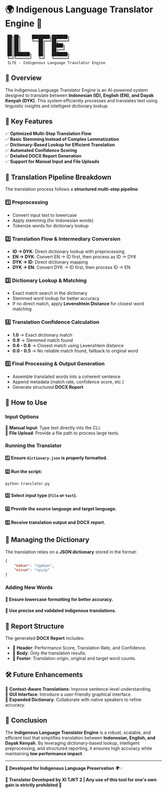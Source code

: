 # 🌍 Indigenous Language Translator Engine 🌿

```
 ██╗██╗     ████████╗███████╗
 ██║██║     ╚══██╔══╝██╔════╝
 ██║██║        ██║   █████╗  
 ██║██║        ██║   ██╔══╝  
 ██║███████╗   ██║   ███████╗
 ╚═╝╚══════╝   ╚═╝   ╚══════╝
 ILTE - Indigenous Language Translator Engine
```

## 📌 Overview
The Indigenous Language Translator Engine is an AI-powered system designed to translate between **Indonesian (ID), English (EN), and Dayak Kenyah (DYK)**. 
This system efficiently processes and translates text using linguistic insights and intelligent dictionary lookup.

## 🚀 Key Features
✅ **Optimized Multi-Step Translation Flow**  
✅ **Basic Stemming Instead of Complex Lemmatization**  
✅ **Dictionary-Based Lookup for Efficient Translation**  
✅ **Automated Confidence Scoring**  
✅ **Detailed DOCX Report Generation**  
✅ **Support for Manual Input and File Uploads**  

## 🔄 Translation Pipeline Breakdown
The translation process follows a **structured multi-step pipeline**:

### 1️⃣ **Preprocessing**
   - Convert input text to lowercase
   - Apply stemming (for Indonesian words)
   - Tokenize words for dictionary lookup

### 2️⃣ **Translation Flow & Intermediary Conversion**
   - **ID → DYK**: Direct dictionary lookup with preprocessing
   - **EN → DYK**: Convert EN → ID first, then process as ID → DYK
   - **DYK → ID**: Direct dictionary mapping
   - **DYK → EN**: Convert DYK → ID first, then process ID → EN

### 3️⃣ **Dictionary Lookup & Matching**
   - Exact match search in the dictionary
   - Stemmed word lookup for better accuracy
   - If no direct match, apply **Levenshtein Distance** for closest word matching

### 4️⃣ **Translation Confidence Calculation**
   - **1.0** → Exact dictionary match
   - **0.9** → Stemmed match found
   - **0.6 - 0.8** → Closest match using Levenshtein distance
   - **0.0 - 0.5** → No reliable match found, fallback to original word

### 5️⃣ **Final Processing & Output Generation**
   - Assemble translated words into a coherent sentence
   - Append metadata (match rate, confidence score, etc.)
   - Generate structured **DOCX Report**

## 📜 How to Use
### Input Options
🔹 **Manual Input**: Type text directly into the CLI.  
🔹 **File Upload**: Provide a file path to process large texts.  

### Running the Translator
#### 1️⃣ Ensure `dictionary.json` is properly formatted.
#### 2️⃣ Run the script:  
   ```sh
   python translator.py
   ```
#### 3️⃣ Select input type (`file` or `text`).
#### 4️⃣ Provide the **source language** and **target language**.
#### 5️⃣ Receive **translation output** and **DOCX report**.

## 📂 Managing the Dictionary
The translation relies on a **JSON dictionary** stored in the format:
```json
{
    "makan": "ngakan",
    "minum": "nyuip"
}
```
### Adding New Words
#### 📌 **Ensure lowercase formatting** for better accuracy.
#### 📌 **Use precise and validated indigenous translations**.

## 📑 Report Structure
The generated **DOCX Report** includes:
- 📌 **Header**: Performance Score, Translation Rate, and Confidence.
- 📜 **Body**: Only the translation results.
- 🔻 **Footer**: Translation origin, original and target word counts.

## 🛠 Future Enhancements
🔹 **Context-Aware Translations**: Improve sentence-level understanding.  
🔹 **GUI Interface**: Introduce a user-friendly graphical interface.  
🔹 **Expanded Dictionary**: Collaborate with native speakers to refine accuracy.  

## 🎯 Conclusion
The **Indigenous Language Translator Engine** is a robust, scalable, and efficient tool that simplifies translation between **Indonesian, English, and Dayak Kenyah**. By leveraging dictionary-based lookup, intelligent preprocessing, and structured reporting, it ensures high accuracy while maintaining **low performance impact**.

---
🔗 **Developed for Indigenous Language Preservation** 🌍💡


**📌 Translator Developed by XI TJKT 2  |  Any use of this tool for one's own gain is strictly prohibited 📜**
